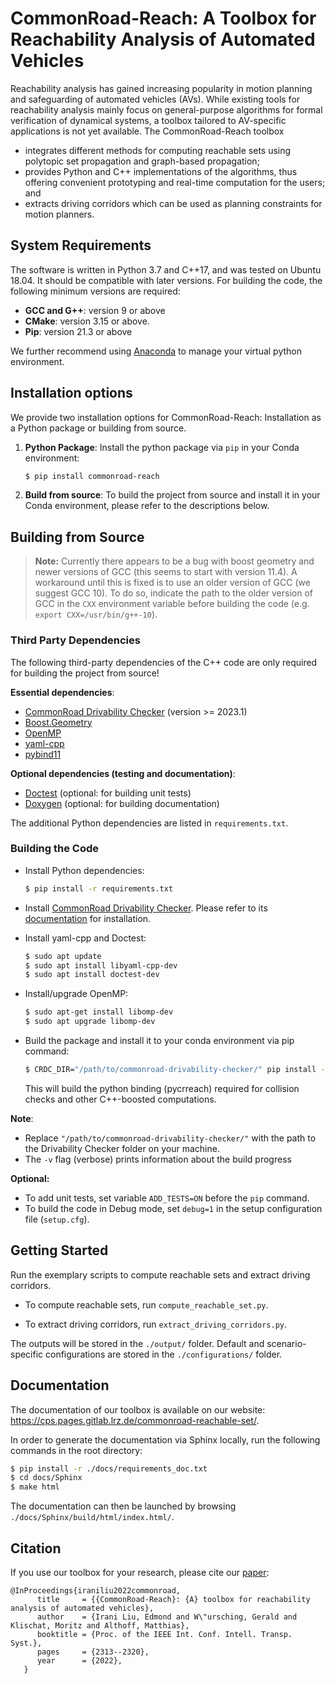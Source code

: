 # CommonRoad-Reach: A Toolbox for Reachability Analysis of Automated Vehicles

Reachability analysis has gained increasing popularity in motion planning and safeguarding of automated vehicles (AVs). 
While existing tools for reachability analysis mainly focus on general-purpose algorithms for formal verification 
of dynamical systems, a toolbox tailored to AV-specific applications is not yet available. 
The CommonRoad-Reach toolbox

- integrates different methods for computing reachable sets using polytopic set propagation and graph-based propagation;
- provides Python and C++ implementations of the algorithms, thus offering convenient prototyping and real-time computation for the users; and
- extracts driving corridors which can be used as planning constraints for motion planners.


## System Requirements

The software is written in Python 3.7 and C++17, and was tested on Ubuntu 18.04. It should be compatible with later 
versions. For building the code, the following minimum versions are required:
  * **GCC and G++**: version 9 or above
  * **CMake**: version 3.15 or above.
  * **Pip**: version 21.3 or above

We further recommend using [Anaconda](https://www.anaconda.com/) to manage your virtual python environment.


## Installation options

We provide two installation options for CommonRoad-Reach: Installation as a Python package or building from source.

1. **Python Package**: Install the python package via `pip` in your Conda environment:
    ```bash
    $ pip install commonroad-reach
    ```

2. **Build from source**: To build the project from source and install it in your Conda environment, please refer to the
descriptions below.


## Building from Source

> **Note:** Currently there appears to be a bug with boost geometry and newer versions of GCC (this seems to start with version 11.4).
> A workaround until this is fixed is to use an older version of GCC (we suggest GCC 10).
> To do so, indicate the path to the older version of GCC in the `CXX` environment variable before building the code (e.g. `export CXX=/usr/bin/g++-10`).

### Third Party Dependencies
The following third-party dependencies of the C++ code are only required for building the project from source!

**Essential dependencies**:
* [CommonRoad Drivability Checker](https://commonroad.in.tum.de/tools/drivability-checker) (version >= 2023.1)
* [Boost.Geometry](https://www.boost.org/doc/libs/1_79_0/libs/geometry/doc/html/index.html)
* [OpenMP](https://www.openmp.org/)
* [yaml-cpp](https://github.com/jbeder/yaml-cpp)
* [pybind11](https://github.com/pybind/pybind11)

**Optional dependencies (testing and documentation)**:
* [Doctest](https://github.com/doctest/doctest) (optional: for building unit tests)
* [Doxygen](https://doxygen.nl/) (optional: for building documentation)

The additional Python dependencies are listed in `requirements.txt`.


### Building the Code

* Install Python dependencies:

  ```bash
  $ pip install -r requirements.txt
  ```

* Install [CommonRoad Drivability Checker](https://commonroad.in.tum.de/tools/drivability-checker). Please refer to its [documentation](https://cps.pages.gitlab.lrz.de/commonroad-drivability-checker/) for installation.

* Install yaml-cpp and Doctest:
  ```bash
  $ sudo apt update
  $ sudo apt install libyaml-cpp-dev
  $ sudo apt install doctest-dev
  ```

* Install/upgrade OpenMP:

  ```bash
  $ sudo apt-get install libomp-dev
  $ sudo apt upgrade libomp-dev
  ```

* Build the package and install it to your conda environment via pip command:

  ```bash
  $ CRDC_DIR="/path/to/commonroad-drivability-checker/" pip install -v .
  ```
  This will build the python binding (pycrreach) required for collision checks and other C++-boosted computations.

**Note**: 

  * Replace `"/path/to/commonroad-drivability-checker/"` with the path to the Drivability Checker folder on your machine.
  * The `-v` flag (verbose) prints information about the build progress

**Optional:**

- To add unit tests,  set variable `ADD_TESTS=ON` before the `pip` command.
- To build the code in Debug mode, set `debug=1` in the setup configuration file (`setup.cfg`).


## Getting Started

Run the exemplary scripts to compute reachable sets and extract driving corridors.

* To compute reachable sets, run `compute_reachable_set.py`.

* To extract driving corridors, run `extract_driving_corridors.py`.

The outputs will be stored in the `./output/` folder. Default and scenario-specific configurations are stored in the `./configurations/` folder.


## Documentation

The documentation of our toolbox is available on our website: https://cps.pages.gitlab.lrz.de/commonroad-reachable-set/.

In order to generate the documentation via Sphinx locally, run the following commands in the root directory:

```bash
$ pip install -r ./docs/requirements_doc.txt
$ cd docs/Sphinx
$ make html
```

The documentation can then be launched by browsing ``./docs/Sphinx/build/html/index.html/``.


## Citation
If you use our toolbox for your research, please cite our [paper](https://mediatum.ub.tum.de/doc/1684928/1684928.pdf):

```text
@InProceedings{iraniliu2022commonroad,
      title     = {{CommonRoad-Reach}: {A} toolbox for reachability analysis of automated vehicles},
      author    = {Irani Liu, Edmond and W\"ursching, Gerald and Klischat, Moritz and Althoff, Matthias},
      booktitle = {Proc. of the IEEE Int. Conf. Intell. Transp. Syst.},
      pages     = {2313--2320},
      year      = {2022},
   }
```

